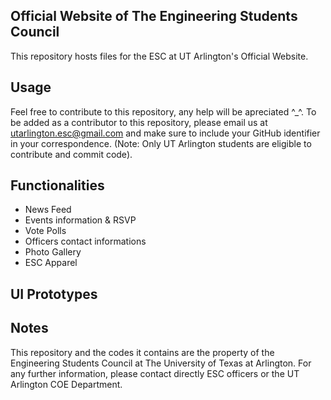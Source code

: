 ## Official Website of The Engineering Students Council

This repository hosts files for the ESC at UT Arlington's Official Website.

## Usage

Feel free to contribute to this repository, any help will be apreciated ^_^. To be added as a contributor to this repository, please email us at utarlington.esc@gmail.com and make sure to include your GitHub identifier in your correspondence. (Note: Only UT Arlington students are eligible to contribute and commit code).


## Functionalities

* News Feed
* Events information & RSVP
* Vote Polls
* Officers contact informations
* Photo Gallery
* ESC Apparel

## UI Prototypes

## Notes

This repository and the codes it contains are the property of the Engineering Students Council at The University of Texas at Arlington. For any further information, please contact directly ESC officers or the UT Arlington COE Department. 
